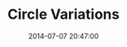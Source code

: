 ---
layout: lab-single.hbs
title: Circle Variations
date: 2014-07-07 20:47:00
description: A collections of interactive drawings representing seismic activity in Colombia. Each stroke of the drawing is defined by the seismic data over a year.
image: https://farm8.staticflickr.com/7496/16034760288_e78ef83d54_b.jpg
thumb: https://farm8.staticflickr.com/7496/16034760288_e78ef83d54.jpg
libraries:
  - jquery
  - jqueryUi
tags:
  - earthquakes
  - ingeominas
  - dataset-ingeominas
---